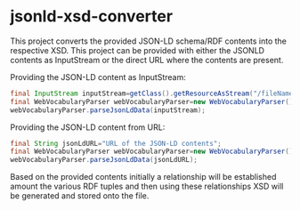 # jsonld-xsd-converter

This project converts the provided JSON-LD schema/RDF contents into the respective XSD. This project can be provided with either the JSONLD contents as InputStream or the direct URL where the contents
are present.

Providing the JSON-LD content as InputStream:

```java
final InputStream inputStream=getClass().getResourceAsStream("/fileName.jsonld");
final WebVocabularyParser webVocabularyParser=new WebVocabularyParser();
webVocabularyParser.parseJsonLdData(inputStream);
```

Providing the JSON-LD content from URL:

```java
final String jsonLdURL="URL of the JSON-LD contents";
final WebVocabularyParser webVocabularyParser=new WebVocabularyParser();
webVocabularyParser.parseJsonLdData(jsonLdURL);
```

Based on the provided contents initially a relationship will be established amount the various RDF tuples and then using these relationships XSD will be generated and stored onto the file.